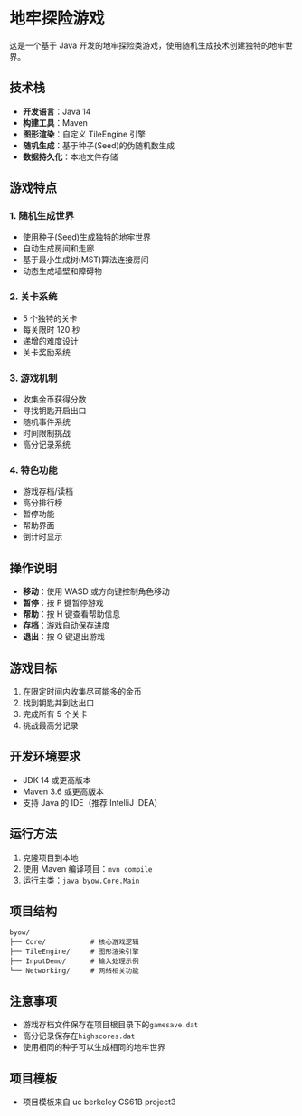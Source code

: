 # 地牢探险游戏

这是一个基于 Java 开发的地牢探险类游戏，使用随机生成技术创建独特的地牢世界。

## 技术栈

- **开发语言**：Java 14
- **构建工具**：Maven
- **图形渲染**：自定义 TileEngine 引擎
- **随机生成**：基于种子(Seed)的伪随机数生成
- **数据持久化**：本地文件存储

## 游戏特点

### 1. 随机生成世界

- 使用种子(Seed)生成独特的地牢世界
- 自动生成房间和走廊
- 基于最小生成树(MST)算法连接房间
- 动态生成墙壁和障碍物

### 2. 关卡系统

- 5 个独特的关卡
- 每关限时 120 秒
- 递增的难度设计
- 关卡奖励系统

### 3. 游戏机制

- 收集金币获得分数
- 寻找钥匙开启出口
- 随机事件系统
- 时间限制挑战
- 高分记录系统

### 4. 特色功能

- 游戏存档/读档
- 高分排行榜
- 暂停功能
- 帮助界面
- 倒计时显示

## 操作说明

- **移动**：使用 WASD 或方向键控制角色移动
- **暂停**：按 P 键暂停游戏
- **帮助**：按 H 键查看帮助信息
- **存档**：游戏自动保存进度
- **退出**：按 Q 键退出游戏

## 游戏目标

1. 在限定时间内收集尽可能多的金币
2. 找到钥匙并到达出口
3. 完成所有 5 个关卡
4. 挑战最高分记录

## 开发环境要求

- JDK 14 或更高版本
- Maven 3.6 或更高版本
- 支持 Java 的 IDE（推荐 IntelliJ IDEA）

## 运行方法

1. 克隆项目到本地
2. 使用 Maven 编译项目：`mvn compile`
3. 运行主类：`java byow.Core.Main`

## 项目结构

```
byow/
├── Core/           # 核心游戏逻辑
├── TileEngine/     # 图形渲染引擎
├── InputDemo/      # 输入处理示例
└── Networking/     # 网络相关功能
```

## 注意事项

- 游戏存档文件保存在项目根目录下的`gamesave.dat`
- 高分记录保存在`highscores.dat`
- 使用相同的种子可以生成相同的地牢世界

## 项目模板

- 项目模板来自 uc berkeley CS61B project3
